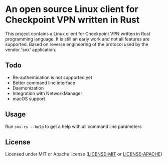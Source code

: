# An open source Linux client for Checkpoint VPN written in Rust

This project contains a Linux client for Checkpoint VPN written in Rust programming language.
It is still an early work and not all features are supported. Based on reverse engineering of the protocol
 used by the vendor 'snx' application.

## Todo
 
* Re-authentication is not supported yet
* Better command line interface
* Daemonization
* Integration with NetworkManager
* macOS support

## Usage

Run `snx-rs --help` to get a help with all command line parameters

## License

Licensed under MIT or Apache license ([LICENSE-MIT](https://opensource.org/licenses/MIT) or [LICENSE-APACHE](https://opensource.org/licenses/Apache-2.0))
